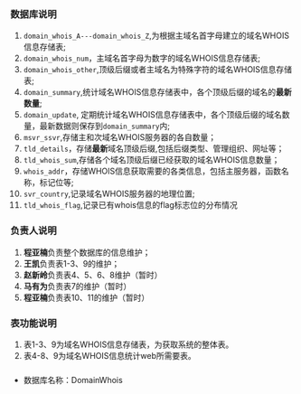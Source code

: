 ### 数据库说明
1. `domain_whois_A---domain_whois_Z`,为根据主域名首字母建立的域名WHOIS信息存储表;
2. `domain_whois_num`，主域名首字母为数字的域名WHOIS信息存储表;
3. `domain_whois_other`,顶级后缀或者主域名为特殊字符的域名WHOIS信息存储表;
4. `domain_summary`,统计域名WHOIS信息存储表中，各个顶级后缀的域名的**最新数量**;
5. `domain_update`, 定期统计域名WHOIS信息存储表中，各个顶级后缀的域名数量，最新数据则保存到`domain_summary`内;
6. `msvr_ssvr`,存储主和次域名WHOIS服务器的各自数量；
7. `tld_details`，存储**最新**域名顶级后缀,包括后缀类型、管理组织、网址等；
8. `tld_whois_sum`,存储各个域名顶级后缀已经获取的域名WHOIS信息数量；
9. `whois_addr`，存储WHOIS信息获取需要的各类信息，包括主服务器，函数名称，标记位等;
10. `svr_country`,记录域名WHOIS服务器的地理位置;
11. `tld_whois_flag`,记录已有whois信息的flag标志位的分布情况

### 负责人说明
1. **程亚楠**负责整个数据库的信息维护；
2. **王凯**负责表1-3、9的维护；
3. **赵新岭**负责表4、5、6、8维护（暂时）
4. **马有为**负责表7的维护（暂时）
5. **程亚楠**负责表10、11的维护（暂时）

### 表功能说明
1. 表1-3、9为域名WHOIS信息存储表，为获取系统的整体表。
2. 表4-8、9为域名WHOIS信息统计web所需要表。

###
- 数据库名称：DomainWhois